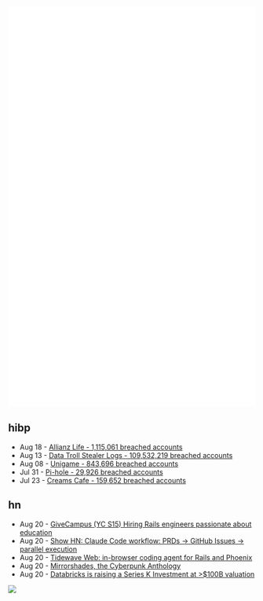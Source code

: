 ![Metrics](https://raw.githubusercontent.com/phixion/phixion/master/metrics.svg)

## hibp

<!--
for https://github.com/phixion/phixion/blob/main/.github/workflows/feeds.yml
-->
<!--START_SECTION:haveibeenpwnd-->
- Aug 18 - [Allianz Life - 1,115,061 breached accounts](https://haveibeenpwned.com/Breach/AllianzLife)
- Aug 13 - [Data Troll Stealer Logs - 109,532,219 breached accounts](https://haveibeenpwned.com/Breach/DataTrollStealerLogs)
- Aug 08 - [Unigame - 843,696 breached accounts](https://haveibeenpwned.com/Breach/Unigame)
- Jul 31 - [Pi-hole - 29,926 breached accounts](https://haveibeenpwned.com/Breach/ThePi-Hole)
- Jul 23 - [Creams Cafe - 159,652 breached accounts](https://haveibeenpwned.com/Breach/CreamsCafe)
<!--END_SECTION:haveibeenpwnd-->

## hn

<!--
for https://github.com/phixion/phixion/blob/main/.github/workflows/feeds.yml
-->
<!--START_SECTION:hn-->
- Aug 20 - [GiveCampus (YC S15) Hiring Rails engineers passionate about education](https://givecampus.breezy.hr/p/0c4a97691730)
- Aug 20 - [Show HN: Claude Code workflow: PRDs → GitHub Issues → parallel execution](https://github.com/automazeio/ccpm)
- Aug 20 - [Tidewave Web: in-browser coding agent for Rails and Phoenix](https://tidewave.ai/blog/tidewave-web-phoenix-rails)
- Aug 20 - [Mirrorshades, the Cyberpunk Anthology](https://www.rudyrucker.com/mirrorshades/HTML/)
- Aug 20 - [Databricks is raising a Series K Investment at >$100B valuation](https://www.databricks.com/company/newsroom/press-releases/databricks-raising-series-k-investment-100-billion-valuation)
<!--END_SECTION:hn-->

<!--
for https://yhype.me
-->
![](https://hit.yhype.me/github/profile?user_id=13013670)
